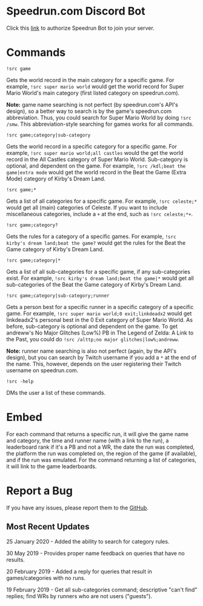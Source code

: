 # Speedrun.com Discord Bot

Click this [link](https://discordapp.com/oauth2/authorize?client_id=545399263253757953&scope=bot) to authorize Speedrun Bot to join your server.

# Commands

`!src game`

Gets the world record in the main category for a specific game. For example, `!src super mario world` would get the world record for Super Mario World's main category (first listed category on speedrun.com).

**Note:** game name searching is not perfect (by speedrun.com's API's design), so a better way to search is by the game's speedrun.com abbreviation. Thus, you could search for Super Mario World by doing `!src /smw`. This abbreviation-style searching for games works for all commands.

`!src game;category|sub-category`

Gets the world record in a specific category for a specific game. For example, `!src super mario world;all castles` would the get the world record in the All Castles category of Super Mario World. Sub-category is optional, and dependent on the game. For example, `!src /kdl;beat the game|extra mode` would get the world record in the Beat the Game (Extra Mode) category of Kirby's Dream Land.

`!src game;*`

Gets a list of all categories for a specific game. For example, `!src celeste;*` would get all (main) categories of Celeste. If you want to include miscellaneous categories, include a `+` at the end, such as `!src celeste;*+`.

`!src game;category?`

Gets the rules for a category of a specific games. For example, `!src kirby's dream land;beat the game?` would get the rules for the Beat the Game category of Kirby's Dream Land.

`!src game;category|*`

Gets a list of all sub-categories for a specific game, if any sub-categories exist. For example, `!src kirby's dream land;beat the game|*` would get all sub-categories of the Beat the Game category of Kirby's Dream Land.

`!src game;category|sub-category;runner`

Gets a person best for a specific runner in a specific category of a specific game. For example, `!src super mario world;0 exit;linkdeadx2` would get linkdeadx2's personal best in the 0 Exit category of Super Mario World. As before, sub-category is optional and dependent on the game. To get andreww's No Major Glitches (Low%) PB in The Legend of Zelda: A Link to the Past, you could do `!src /alttp;no major glitches|low%;andreww`.

**Note:** runner name searching is also not perfect (again, by the API's design), but you can search by Twitch username if you add a `*` at the end of the name. This, however, depends on the user registering their Twitch username on speedrun.com.

`!src -help`

DMs the user a list of these commands.

# Embed

For each command that returns a specific run, it will give the game name and category, the time and runner name (with a link to the run), a leaderboard rank if it's a PB and not a WR, the date the run was completed, the platform the run was completed on, the region of the game (if available), and if the run was emulated. For the command returning a list of categories, it will link to the game leaderboards.

# Report a Bug

If you have any issues, please report them to the [GitHub](https://github.com/slashinfty/srcom-bot/issues).

## Most Recent Updates

25 January 2020 - Added the ability to search for category rules.

30 May 2019 - Provides proper name feedback on queries that have no results.

20 February 2019 - Added a reply for queries that result in games/categories with no runs.

19 February 2019 - Get all sub-categories command; descriptive "can't find" replies; find WRs by runners who are not users ("guests").